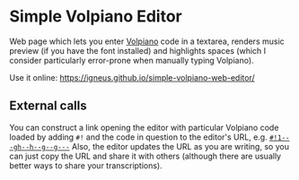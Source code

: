 # Simple Volpiano Editor

Web page which lets you enter [Volpiano](http://www.fawe.de/volpiano/) code in a textarea,
renders music preview (if you have the font installed) and highlights spaces
(which I consider particularly error-prone when manually typing Volpiano).

Use it online: https://igneus.github.io/simple-volpiano-web-editor/

## External calls

You can construct a link opening the editor with particular Volpiano code loaded
by adding `#!` and the code in question to the editor's URL,
e.g. [`#!1---gh--h--g--g---`](https://igneus.github.io/simple-volpiano-web-editor/#!1---gh--h--g--g---)
Also, the editor updates the URL as you are writing, so you can just copy the URL
and share it with others (although there are usually better ways to share your
transcriptions).
